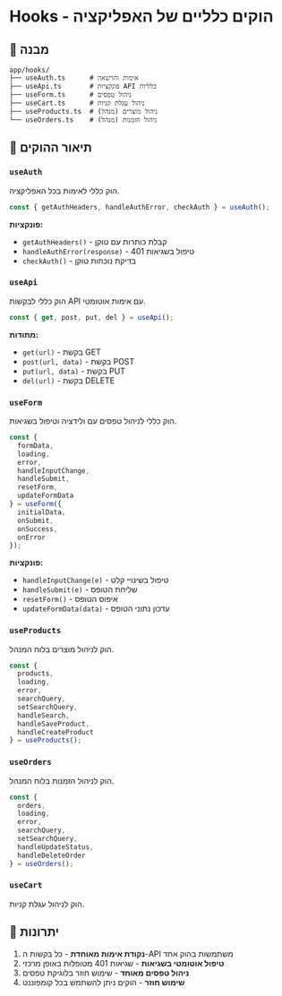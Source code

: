 # Hooks - הוקים כלליים של האפליקציה

## 📁 מבנה

```
app/hooks/
├── useAuth.ts      # אימות והרשאה
├── useApi.ts       # פונקציות API כלליות
├── useForm.ts      # ניהול טפסים
├── useCart.ts      # ניהול עגלת קניות
├── useProducts.ts  # ניהול מוצרים (מנהל)
└── useOrders.ts    # ניהול הזמנות (מנהל)
```

## 🔧 תיאור ההוקים

### `useAuth`
הוק כללי לאימות בכל האפליקציה.

```typescript
const { getAuthHeaders, handleAuthError, checkAuth } = useAuth();
```

**פונקציות:**
- `getAuthHeaders()` - קבלת כותרות עם טוקן
- `handleAuthError(response)` - טיפול בשגיאות 401
- `checkAuth()` - בדיקת נוכחות טוקן

### `useApi`
הוק כללי לבקשות API עם אימות אוטומטי.

```typescript
const { get, post, put, del } = useApi();
```

**מתודות:**
- `get(url)` - בקשת GET
- `post(url, data)` - בקשת POST
- `put(url, data)` - בקשת PUT
- `del(url)` - בקשת DELETE

### `useForm`
הוק כללי לניהול טפסים עם ולידציה וטיפול בשגיאות.

```typescript
const {
  formData,
  loading,
  error,
  handleInputChange,
  handleSubmit,
  resetForm,
  updateFormData
} = useForm({
  initialData,
  onSubmit,
  onSuccess,
  onError
});
```

**פונקציות:**
- `handleInputChange(e)` - טיפול בשינויי קלט
- `handleSubmit(e)` - שליחת הטופס
- `resetForm()` - איפוס הטופס
- `updateFormData(data)` - עדכון נתוני הטופס

### `useProducts`
הוק לניהול מוצרים בלוח המנהל.

```typescript
const {
  products,
  loading,
  error,
  searchQuery,
  setSearchQuery,
  handleSearch,
  handleSaveProduct,
  handleCreateProduct
} = useProducts();
```

### `useOrders`
הוק לניהול הזמנות בלוח המנהל.

```typescript
const {
  orders,
  loading,
  error,
  searchQuery,
  setSearchQuery,
  handleUpdateStatus,
  handleDeleteOrder
} = useOrders();
```

### `useCart`
הוק לניהול עגלת קניות.

## 🎯 יתרונות

1. **נקודת אימות מאוחדת** - כל בקשות ה-API משתמשות בהוק אחד
2. **טיפול אוטומטי בשגיאות** - שגיאות 401 מטופלות באופן מרכזי
3. **ניהול טפסים מאוחד** - שימוש חוזר בלוגיקת טפסים
4. **שימוש חוזר** - הוקים ניתן להשתמש בכל קומפוננט 